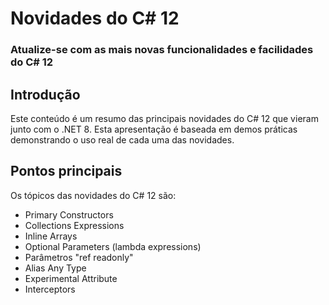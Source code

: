 # Novidades do C# 12

### Atualize-se com as mais novas funcionalidades e facilidades do C# 12

## Introdução
Este conteúdo é um resumo das principais novidades do C# 12 que vieram junto com o .NET 8. Esta apresentação é baseada em demos práticas demonstrando o uso real de cada uma das novidades.

## Pontos principais
Os tópicos das novidades do C# 12 são:

- Primary Constructors
- Collections Expressions
- Inline Arrays
- Optional Parameters (lambda expressions)
- Parâmetros "ref readonly"
- Alias Any Type
- Experimental Attribute
- Interceptors
